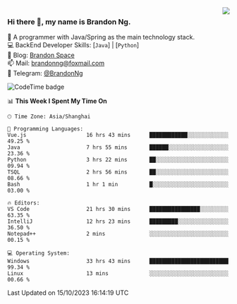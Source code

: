 <img  align="right" src="https://github-readme-stats-brandon0824.vercel.app/api/top-langs/?username=brandon0824&layout=compact">

### Hi there 👋, my name is Brandon Ng.

🌱 A programmer with Java/Spring as the main technology stack.  
💻 BackEnd Developer Skills: [`Java`] | [`Python`]  
📝 Blog: [Brandon Space](https://brandonng.tech)  
📫 Mail: brandonng@foxmail.com  
📰 Telegram: [@BrandonNg](https://t.me/BrandonNg24)  

![CodeTime badge](https://img.shields.io/endpoint?style=flat-square&url=https%3A%2F%2Fapi.codetime.dev%2Fshield%3Fid%3D128%26project%3D%26in%3D604800000)

<!--START_SECTION:waka-->
📊 **This Week I Spent My Time On** 

```text
🕑︎ Time Zone: Asia/Shanghai

💬 Programming Languages: 
Vue.js                   16 hrs 43 mins      ████████████░░░░░░░░░░░░░   49.25 % 
Java                     7 hrs 55 mins       ██████░░░░░░░░░░░░░░░░░░░   23.36 % 
Python                   3 hrs 22 mins       ██░░░░░░░░░░░░░░░░░░░░░░░   09.94 % 
TSQL                     2 hrs 56 mins       ██░░░░░░░░░░░░░░░░░░░░░░░   08.66 % 
Bash                     1 hr 1 min          █░░░░░░░░░░░░░░░░░░░░░░░░   03.00 % 

🔥 Editors: 
VS Code                  21 hrs 30 mins      ████████████████░░░░░░░░░   63.35 % 
IntelliJ                 12 hrs 23 mins      █████████░░░░░░░░░░░░░░░░   36.50 % 
Notepad++                2 mins              ░░░░░░░░░░░░░░░░░░░░░░░░░   00.15 % 

💻 Operating System: 
Windows                  33 hrs 43 mins      █████████████████████████   99.34 % 
Linux                    13 mins             ░░░░░░░░░░░░░░░░░░░░░░░░░   00.66 % 
```


 Last Updated on 15/10/2023 16:14:19 UTC
<!--END_SECTION:waka-->

